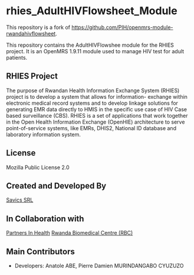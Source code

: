 # rhies_AdultHIVFlowsheet_Module
This repository is a fork of https://github.com/PIH/openmrs-module-rwandahivflowsheet. 

This repository contains the AdultHIVFlowshee module for the RHIES project. It is an OpenMRS 1.9.11 module used to manage HIV test for adult patients.

## RHIES Project
The purpose of Rwandan Health Information Exchange System (RHIES) project is to develop a system that allows for information- exchange within electronic medical record systems and to develop linkage solutions for generating EMR data directly to HMIS in the specific use case of HIV Case based surveillance (CBS). RHIES is a set of applications that work together in the Open Health Information Exchange (OpenHIE) architecture to serve point-of-service systems, like EMRs, DHIS2, National ID database and laboratory information system.

## License
Mozilla Public License 2.0

## Created and Developed By
[Savics SRL](https://savics.org)

## In Collaboration with
[Partners In Health](https://www.pih.org/)
[Rwanda Biomedical Centre (RBC)](https://www.rbc.gov.rw/)

## Main Contributors
* Developers: Anatole ABE, Pierre Damien MURINDANGABO CYUZUZO
